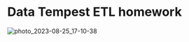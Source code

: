 # Data Tempest ETL homework
![photo_2023-08-25_17-10-38](https://github.com/tiltgod/docker-spark-airflow/assets/22901365/a0a52ddf-d1b4-4709-9210-9e1f867e87b6)
